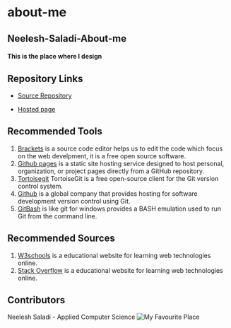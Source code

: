 # about-me
## Neelesh-Saladi-About-me
#### This is the place where I design
## Repository Links
* [Source Repository](https://github.com/neeleshsaladi/about-me/edit/master/README.md)

* [Hosted page]()
## Recommended Tools
1. [Brackets](http://brackets.io/) is a source code editor helps us to edit the code which focus on the web develpment, it is a free open source software. 
2. [Github pages](https://pages.github.com/) is a static site hosting service designed to host personal, organization, or project pages directly from a GitHub repository.
3. [Tortoisegit](https://tortoisegit.org/) TortoiseGit is a free open-source client for the Git version control system.
4. [Github](https://github.com/) is a global company that provides hosting for software development version control using Git.
5. [GitBash](https://git-scm.com/downloads) is like git for windows provides a BASH emulation used to run Git from the command line.
## Recommended Sources
1. [W3schools](https://www.w3schools.com/) is a educational website for learning web technologies online.
2. [Stack Overflow](https://stackoverflow.com/) is a educational website for learning web technologies online.
## Contributors
Neelesh Saladi - Applied Computer Science
![My Favourite Place](https://lh3.googleusercontent.com/9O36pnIX37ZqNiOmxYMb-T_6UiaNLLbZeLYs0mdBuQuk9Pq_reQcnNQkNsl1HeIXMQmJsOql4pPviSh0zFmTsT6FMCiUnD8I5pvmP0mrxpyNlCz8y9TYgb4llHZp2gTmjUt1KiQTNNf1zkb3xxZEyXFj8-0GZfEsd55QQNbOLdPKguIpeSUgZdHJq55i4qb-tVcqSlLnB0k16gjR60mISEEbDw8xGbKrP_r1auqtwXHKnZe-5riQ9zL8l_ZUlhHYa4ojeyF5-a0dMs7rKWCfuhzkC0yLzCEXjgFeB_N5JRD1b8BGfy9xHXfqMO7CaBr0Rn2vR_ZAWQTVohIQxD2xQH9cNKE_h6Kfpc0bMhGGayIi3vhXnkc1HfXKGafQB8xFIq-PX5cUie3gwMQbF322RWmNqTqJCroMdLJmzYv5JmJn9XdFnSWvRH-QPqrKwtgnG4cNUFM8YuHo7Gh73HF1aK5wkyzCLITF2KmmTA-FJTGfOxGs2KW_TuLRmq7Vk9rePZJaKMfkw0cC4a1-w2qXopkzFhkVZw2hSDBFfEsMqpFROFh2-ZyoKwnibgLdrKr8hFaQapsh29aKp7wmQThXJarJXN-KzOSBPCBf-qK62bXmct6BdhSHDnlOnnXl7_ELIyxXR6mSIqvqILmrq00SWvu7LaYPEpVR1l2TjrO58KKEkHUxZIl9m3w=w1179-h663-no)
